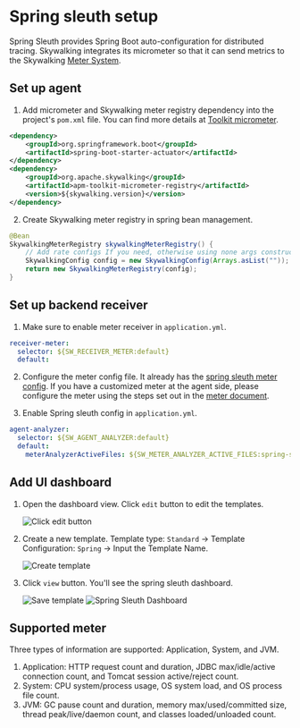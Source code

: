 # Spring sleuth setup
Spring Sleuth provides Spring Boot auto-configuration for distributed tracing. Skywalking integrates its micrometer so that it can send metrics to the Skywalking [Meter System](./../../concepts-and-designs/meter.md).

## Set up agent

1. Add micrometer and Skywalking meter registry dependency into the project's `pom.xml` file. You can find more details at [Toolkit micrometer](https://github.com/apache/skywalking-java/blob/20fb8c81b3da76ba6628d34c12d23d3d45c973ef/docs/en/setup/service-agent/java-agent/Application-toolkit-micrometer.md).
```xml
<dependency>
    <groupId>org.springframework.boot</groupId>
    <artifactId>spring-boot-starter-actuator</artifactId>
</dependency>
<dependency>
    <groupId>org.apache.skywalking</groupId>
    <artifactId>apm-toolkit-micrometer-registry</artifactId>
    <version>${skywalking.version}</version>
</dependency>
```

2. Create Skywalking meter registry in spring bean management.
```java
@Bean
SkywalkingMeterRegistry skywalkingMeterRegistry() {
    // Add rate configs If you need, otherwise using none args construct
    SkywalkingConfig config = new SkywalkingConfig(Arrays.asList(""));
    return new SkywalkingMeterRegistry(config);
}
```

## Set up backend receiver

1. Make sure to enable meter receiver in `application.yml`.
```yaml
receiver-meter:
  selector: ${SW_RECEIVER_METER:default}
  default:
```

2. Configure the meter config file. It already has the [spring sleuth meter config](../../../../oap-server/server-starter/src/main/resources/meter-analyzer-config/spring-sleuth.yaml).
If you have a customized meter at the agent side, please configure the meter using the steps set out in the [meter document](backend-meter.md#meters-configure).
   
3. Enable Spring sleuth config in `application.yml`.
```yaml
agent-analyzer:
  selector: ${SW_AGENT_ANALYZER:default}
  default:
    meterAnalyzerActiveFiles: ${SW_METER_ANALYZER_ACTIVE_FILES:spring-sleuth}
```

## Add UI dashboard

1. Open the dashboard view. Click `edit` button to edit the templates.

    ![Click edit button](https://skywalking.apache.org/screenshots/8.0.0/spring-sleuth-setup-ui-20200723-01.png)

1. Create a new template. Template type: `Standard` -> Template Configuration: `Spring` -> Input the Template Name.

    ![Create template](https://skywalking.apache.org/screenshots/8.0.0/spring-sleuth-setup-ui-20200723-02.png)

1. Click `view` button. You'll see the spring sleuth dashboard.

    ![Save template](https://skywalking.apache.org/screenshots/8.0.0/spring-sleuth-setup-ui-20200723-03.png)
    ![Spring Sleuth Dashboard](https://skywalking.apache.org/screenshots/8.0.0/spring-sleuth-setup-ui-20200725-04.png)

## Supported meter

Three types of information are supported: Application, System, and JVM.

1. Application: HTTP request count and duration, JDBC max/idle/active connection count, and Tomcat session active/reject count.
1. System: CPU system/process usage, OS system load, and OS process file count.
1. JVM: GC pause count and duration, memory max/used/committed size, thread peak/live/daemon count, and classes loaded/unloaded count.
